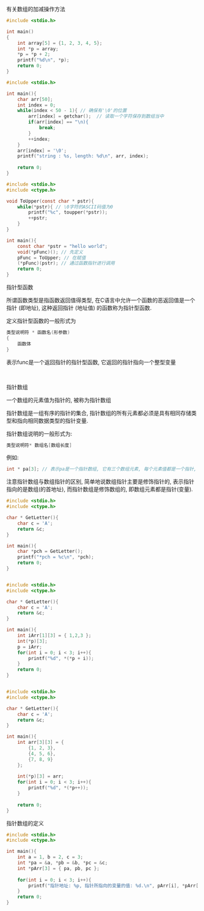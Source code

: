 有关数组的加减操作方法

```c
#include <stdio.h>

int main()
{
    int array[5] = {1, 2, 3, 4, 5};
    int *p = array;
    *p = *p + 2;
    printf("%d\n", *p);
    return 0;
}
```


```c
#include <stdio.h>

int main(){
    char arr[50];
    int index = 0;
    while(index < 50 - 1){ // 确保有'\0'的位置
        arr[index] = getchar();  // 读取一个字符保存到数组当中
        if(arr[index] == "\n){
            break;
        }
        ++index;
    }
    arr[index] = '\0';
    printf("string : %s, length: %d\n", arr, index);
    
    return 0;
}
```


```c
#include <stdio.h>
#include <ctype.h>

void ToUpper(const char * pstr){
    while(*pstr){ // \0字符的ASCII码值为0
        printf("%c", toupper(*pstr));
        ++pstr;
    }
}

int main(){
    const char *pstr = "hello world";
    void(*pFunc)(); // 先定义
    pFunc = ToUpper; // 在赋值
    (*pFunc)(pstr); // 通过函数指针进行调用
    return 0;
}
```

指针型函数

所谓函数类型是指函数返回值得类型, 在C语言中允许一个函数的恶返回值是一个指针 (即地址), 这种返回指针 (地址值) 的函数称为指针型函数.

定义指针型函数的一般形式为
```c
类型说明符 * 函数名(形参数)
{
    函数体
}
```

表示func是一个返回指针的指针型函数, 它返回的指针指向一个整型变量

<br>

指针数组

一个数组的元素值为指针的, 被称为指针数组

指针数组是一组有序的指针的集合, 指针数组的所有元素都必须是具有相同存储类型和指向相同数据类型的指针变量.

指针数组说明的一般形式为:
```c
类型说明符* 数组名[数组长度]
```

例如:
```c
int * pa[3]; // 表示pa是一个指针数组, 它有三个数组元素, 每个元素值都是一个指针, 指向整型变量 
```

注意指针数组与数组指针的区别, 简单地说数组指针主要是修饰指针的, 表示指针指向的是数组(的首地址), 而指针数组是修饰数组的, 即数组元素都是指针(变量).

```c
#include <stdio.h>
#include <ctype.h>

char * GetLetter(){
    char c = 'A';
    return &c;
}

int main(){
    char *pch = GetLetter();
    printf("*pch = %c\n", *pch);
    return 0;
}

```



```c

#include <stdio.h>
#include <ctype.h>

char * GetLetter(){
    char c = 'A';
    return &c;
}

int main(){
    int iArr[1][3] = { 1,2,3 };
    int(*p)[3];
    p = iArr;
    for(int i = 0; i < 3; i++){
        printf("%d", *(*p + i));
    }
    return 0;
}
```





```c

#include <stdio.h>
#include <ctype.h>

char * GetLetter(){
    char c = 'A';
    return &c;
}

int main(){
    int arr[3][3] = { 
        {1, 2, 3},
        {4, 5, 6},
        {7, 8, 9}
    };
    
    int(*p)[3] = arr;
    for(int i = 0; i < 3; i++){
        printf("%d", *(*p++));
    }
    
    return 0;
}
```

指针数组的定义

```c
#include <stdio.h>
#include <ctype.h>

int main(){
    int a = 1, b = 2, c = 3;
    int *pa = &a, *pb = &b, *pc = &c;
    int *pArr[3] = { pa, pb, pc };
    
    for(int i = 0; i < 3; i++){
        printf("指针地址: %p, 指针所指向的变量的值: %d.\n", pArr[i], *pArr[i]);
    }
    return 0;
}

```
